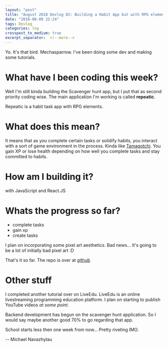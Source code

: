 ```yaml
---
layout: "post"
title: "August 2018 Devlog 02: Building a Habit App but with RPG elements"
date: "2018-08-09 22:24"
tags: Devlog
categories: log
crosspost_to_medium: true
excerpt_separator:  <!--more-->
---
```


Yo. It's that bird. Mechasparrow. I've been doing some dev and making some tutorials.

# What have I been coding this week?

Well I'm still kinda building the Scavenger hunt app, but I put that as second priority coding wise. The main application I'm working is called **repeatic**.

Repeatic is a habit task app with RPG elements.

# What does this mean?

It means that as you complete certain tasks or solidify habits, you interact with a sort of game environment in the process. Kinda like [Tamagotchi](https://en.wikipedia.org/wiki/Tamagotchi). You gain XP or lose health depending on how well you complete tasks and stay committed to habits.

# How am I building it?

with JavaScript and React.JS

# Whats the progress so far?

- complete tasks
- gain xp
- create tasks

I plan on incorporating some pixel art aesthetics. Bad news... It's going to be a lot of initially bad pixel art :D

That's it so far. The repo is over at [github](https://github.com/Mechasparrow/repeatic)

# Other stuff

I completed another tutorial over on LiveEdu. LiveEdu is an online livestreaming programming education platform. I plan on starting to publish YouTube videos _at some point_.

Backend development has begun on the scavenger hunt application. So I would say maybe another good 70% to go regarding that app.

School starts less then one week from now... Pretty riveting IMO.

-- Michael Navazhylau
